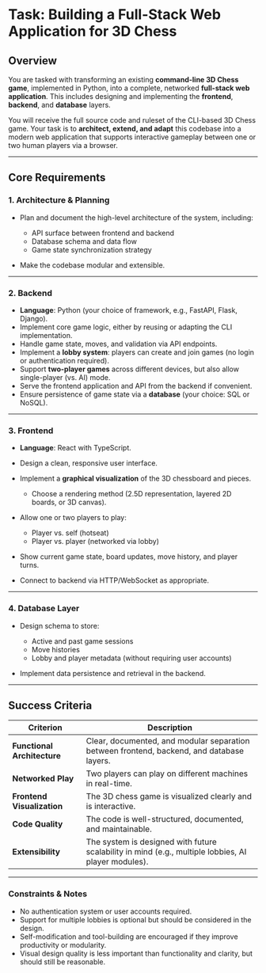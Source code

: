 # Task: Building a Full-Stack Web Application for 3D Chess

## **Overview**

You are tasked with transforming an existing **command-line 3D Chess game**, implemented in Python, into a complete,
networked **full-stack web application**. This includes designing and implementing the **frontend**, **backend**, and
**database** layers.

You will receive the full source code and ruleset of the CLI-based 3D Chess game. Your task is to **architect, extend,
and adapt** this codebase into a modern web application that supports interactive gameplay between one or two human
players via a browser.

---

## **Core Requirements**

### 1. **Architecture & Planning**

* Plan and document the high-level architecture of the system, including:

    * API surface between frontend and backend
    * Database schema and data flow
    * Game state synchronization strategy
* Make the codebase modular and extensible.

---

### 2. **Backend**

* **Language**: Python (your choice of framework, e.g., FastAPI, Flask, Django).
* Implement core game logic, either by reusing or adapting the CLI implementation.
* Handle game state, moves, and validation via API endpoints.
* Implement a **lobby system**: players can create and join games (no login or authentication required).
* Support **two-player games** across different devices, but also allow single-player (vs. AI) mode.
* Serve the frontend application and API from the backend if convenient.
* Ensure persistence of game state via a **database** (your choice: SQL or NoSQL).

---

### 3. **Frontend**

* **Language**: React with TypeScript.
* Design a clean, responsive user interface.
* Implement a **graphical visualization** of the 3D chessboard and pieces.

    * Choose a rendering method (2.5D representation, layered 2D boards, or 3D canvas).
* Allow one or two players to play:

    * Player vs. self (hotseat)
    * Player vs. player (networked via lobby)
* Show current game state, board updates, move history, and player turns.
* Connect to backend via HTTP/WebSocket as appropriate.

---

### 4. **Database Layer**

* Design schema to store:

    * Active and past game sessions
    * Move histories
    * Lobby and player metadata (without requiring user accounts)
* Implement data persistence and retrieval in the backend.

---

## **Success Criteria**

| Criterion                   | Description                                                                                         |
|-----------------------------|-----------------------------------------------------------------------------------------------------|
| **Functional Architecture** | Clear, documented, and modular separation between frontend, backend, and database layers.           |
| **Networked Play**          | Two players can play on different machines in real-time.                                            |
| **Frontend Visualization**  | The 3D chess game is visualized clearly and is interactive.                                         |
| **Code Quality**            | The code is well-structured, documented, and maintainable.                                          |
| **Extensibility**           | The system is designed with future scalability in mind (e.g., multiple lobbies, AI player modules). |

---

### **Constraints & Notes**

* No authentication system or user accounts required.
* Support for multiple lobbies is optional but should be considered in the design.
* Self-modification and tool-building are encouraged if they improve productivity or modularity.
* Visual design quality is less important than functionality and clarity, but should still be reasonable.

